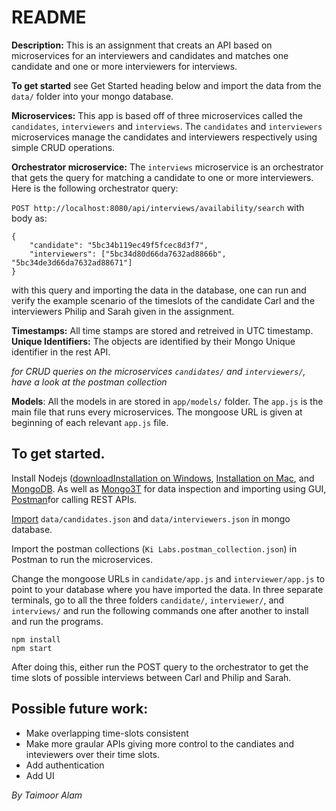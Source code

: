# README

**Description:** This is an assignment that creats an API based on microservices for an interviewers and candidates and matches one candidate and one or more interviewers for interviews.

**To get started** see Get Started heading below and import the data from the `data/` folder into your mongo database.

**Microservices:** This app is based off of three microservices called the `candidates`, `interviewers` and `interviews`. The `candidates` and `interviewers` microservices manage the candidates and interviewers respectively using simple CRUD operations.

**Orchestrator microservice:** The `interviews` microservice is an orchestrator that gets the query for matching a candidate to one or more interviewers. Here is the following orchestrator query:

`POST http://localhost:8080/api/interviews/availability/search`
with body as:
```
{
	"candidate": "5bc34b119ec49f5fcec8d3f7",
	"interviewers": ["5bc34d80d66da7632ad8866b", "5bc34de3d66da7632ad88671"]
}
```
with this query and importing the data in the database, one can run and verify the example scenario of the timeslots of the candidate Carl and the interviewers Philip and Sarah given in the assignment.

**Timestamps:** All time stamps are stored and retreived in UTC timestamp.
**Unique Identifiers:** The objects are identified by their Mongo Unique identifier in the rest API.

_for CRUD queries on the microservices `candidates/` and `interviewers/`, have a look at the postman collection_

**Models**: All the models in are stored  in `app/models/` folder. The `app.js` is the main file that runs every microservices. The mongoose URL is given at beginning of each relevant `app.js` file.

## To get started.
Install Nodejs ([download](https://nodejs.org/en/download/)[Installation on Windows](https://blog.teamtreehouse.com/install-node-js-npm-windows), [Installation on Mac](https://blog.teamtreehouse.com/install-node-js-npm-mac),  and [MongoDB](https://www.mongodb.com/download-center?initial=true#community). As well as [Mongo3T](https://robomongo.org) for data inspection and importing using GUI, [Postman](https://www.getpostman.com)for calling REST APIs.

[Import](https://docs.mongodb.com/guides/server/import/) `data/candidates.json` and `data/interviewers.json` in mongo database.

Import the postman collections (`Ki Labs.postman_collection.json`) in Postman to run the microservices.

Change the mongoose URLs in `candidate/app.js` and `interviewer/app.js` to point to your database where you have imported the data.
In three separate terminals, go to all the three folders `candidate/`, `interviewer/`, and `interviews/` and run the following commands one after another to install and run the programs.

```
npm install
npm start
```

After doing this, either run the POST query to the orchestrator to get the time slots of possible interviews between Carl and Philip and Sarah.

## Possible future work:
- Make overlapping time-slots consistent
- Make more graular APIs giving more control to the candiates and inteviewers over their time slots.
- Add authentication
- Add UI


_By Taimoor Alam_